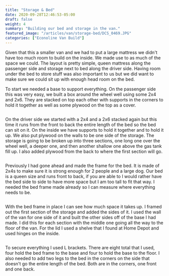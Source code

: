 ```yaml
---
title: "Storage & Bed"
date: 2020-09-28T12:46:53-05:00
draft: false
weight: 4
summary: "Building our bed and storage in the van."
featured_image: "/articles/van/storage-bed/DCS_0469.JPG"
categories: ["Econoline Van Build"]
---
```


Given that this a smaller van and we had to put a large mattress we didn't have too much room to build on the inside. We made use to as much of the space we could. The layout is pretty simple, queen mattress along the passenger side and storage next to bed along the driver side. Having room under the bed to store stuff was also important to us but we did want to make sure we could sit up with enough head room on the bed.

To start we needed a base to support everything. On the passenger side this was very easy, we built a box around the wheel well using some 2x4 and 2x6. They are stacked on top each other with supports in the corners to hold it together as well as some plywood on the top as a cover.

<img class="img-fluid" src="/articles/van/storage-bed/DCS_0391.JPG" alt=""/>

On the driver side we started with a 2x4 and a 2x6 stacked again but this time it runs from the front to back the entire length of the bed so the bed can sit on it. On the inside we have supports to hold it together and to hold it up. We also put plywood on the walls to be one side of the storage. The storage is going to be broken up into three sections, one long one over the wheel well, a deeper one, and then another shallow one above the gas tank fill up. I also added plywood from the back to where the first section will go.

<img class="img-fluid" src="/articles/van/storage-bed/DCS_0408.JPG" alt=""/>

Previously I had gone ahead and made the frame for the bed. It is made of 2x4s to make sure it is strong enough for 2 people and a large dog. Our bed is a queen size and runs front to back, if you are able to I would rather have the bed side to side to have more space but I am too tall to fit that way. I needed the bed frame made already so I can measure where everything needs to be.

<img class="img-fluid" src="/articles/van/storage-bed/DCS_0318.JPG" alt=""/>

With the bed frame in place I can see how much space it takes up. I framed out the first section of the storage and added the sides of it. I used the wall of the van for one side of it and built the other sides off of the base I had made. I did this for each section with the middle one going all the way to the floor of the van. For the lid I used a shelve that I found at Home Depot and used hinges on the inside.

<img class="img-fluid" src="/articles/van/storage-bed/DCS_0433.JPG" alt=""/>

To secure everything I used L brackets. There are eight total that I used, four hold the bed frame to the base and four to hold the base to the floor. I also needed to add two legs to the bed in the corners on the side that doesn't go the entire length of the bed. Both are in the corners, one front and one back.

<img class="img-fluid" src="/articles/van/storage-bed/DCS_0469.JPG" alt=""/>

